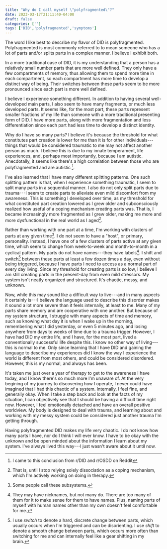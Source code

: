 ```yaml
---
title: "Why do I call myself \"polyfragmented\"?"
date: 2023-03-17T21:11:40-04:00
draft: false
categories: ['']
tags: ['DID','polyfragmented','symptoms']
---
```



The word I like best to describe my flavor of DID is polyfragmented. 
Polyfragmented is most commonly referred to to mean someone who has a lot of parts and/or splits parts in a complex manner. I believe I exhibit both.

In a more traditional case of DID, it is my understanding that a person has a relatively small number parts that are more well defined. They only have a few compartments of memory, thus allowing them to spend more time in each compartment, so each compartment has more time to develop a distinct way of being. Their switches between these parts seem to be more pronounced since each part is more well defined.  

I believe I experience something different. In addition to having several well-developed main parts, I also seem to have many fragments, or much less developed parts. It seems like, for the most part, these parts represent smaller fractions of my life than someone with a more traditional presenting form of DID. I have more parts, along with more fragmentation and less differentiation since each part had less time to develop a distinct identity. 
[^1]: They may have nicknames, but not many do. There are too many of them for it to make sense for them to have names. Plus, naming parts of myself with human names other than my own doesn't feel comfortable for me.

Why do I have so many parts? I believe it's because the threshold for what constitutes part creation is lower for me than it is for other individuals---things that would be considered traumatic to me may not affect another person as much. I believe this is due to my innate temperament, life experiences, and, perhaps most importantly, because I am autistic. Anecdotally, it seems like there's a high correlation between those who are polyfragmented and are autistic [^2].

[^2]: I came to this conclusion from r/DID and r/OSDD on Reddit

I've also learned that I have many different splitting patterns.
One such splitting pattern is that, when I experience something traumatic, I seem to split many parts in a sequential manner. 
I also do not only split parts due to trauma---I seem to create parts to alleviate even mild discomfort from my awareness. This is something I developed over time, as my threshold for what constituted part creation lowered as I grew older and subconsciously realized how useful of a coping mechanism creating parts was. That is, I became increasingly more fragmented as I grew older, making me more and more dysfunctional in the real world as I aged[^7]. 
[^7]: That is, until I stop relying solely dissociation as a coping mechanism, which I'm actively working on doing in therapy.

[^3]: Some people may refer to themselves as _systems_ when they have DID---their parts operate as a _system_.


Rather than working with one part at a time, I'm working with clusters of parts at any given time[^5]. 
I do not seem to have a "host", or primary, personality. Instead, I have one of a few clusters of parts active at any given time, which seem to change from week-to-week and month-to-month in a cyclical pattern.
My parts do not have names---they have labels[^1].
I shift and switch[^6] between these parts at least a few dozen times a day, even without being triggered, because I have parts I need to access as a normal part of every day living. 
Since my threshold for creating parts is so low, I believe I am still creating parts in the present-day from even mild stressors.
My system isn't neatly organized and structured. It's chaotic, messy, and unknown.
[^5]: Some people call these subsystems.
[^6]: I use _switch_ to denote a hard, discrete change between parts, which usually occurs when I'm triggered and can be disorienting. I use _shift_ to denote a smooth change between parts, which occurs more often than switching for me and can internally feel like a gear shifting in my brain.

Now, while this may sound like a difficult way to live---and in many aspects it certainly is---I believe the language used to describe this disorder makes it sound a lot more severe than it feels internally, at least to me. Many of my parts share memory and are cooperative with one another. But because of my system structure, I struggle with many aspects of time and memory, such as knowing what day it is when I wake up in the morning, remembering what I did yesterday, or even 5 minutes ago, and losing anywhere from days to weeks of time due to a trauma trigger. 
However, I have had DID my entire life, and I have, for the most part, lived a conventionally successful life despite this. I know no other way of living---this is normal to me. 
Only since learning that I have DID and gaining the language to describe my experiences did I know the way I experience the world is different from most others, and could be considered disordered. However, this is my normal, and always has been.

It's taken me just over a year of therapy to get to the awareness I have today, and I know there's so much more I'm unaware of. At the very begining of my journey to discovering how I operate, I never could have imagined that I had this chaotic of a system. 
Internally, I feel fine, and generally okay. When I take a step back and look at the facts of my situation, I can objectively see that I should be having a difficult time right now. However, I feel emotionally detached and have an overall positive worldview. 
My body is designed to deal with trauma, and learning about and working with my messy system could be considered just another trauma I'm getting through.


Having polyfragmented DID makes my life very chaotic. I do not know how many parts I have, nor do I think I will ever know. I have to be okay with the unknown and be open minded about the information I learn about my system. I've always lived this way---I just wasn't aware about it until now.

<!--
Right now, as I write this, 
up until recently, I was just as dysfunctional, but I didn't know I was because I didn't know I had DID and daily amnesia. Now that I am much more aware of what is going on in my life, I have full confidence that I will become more functional again soon. I have been very functional living with this disorder in the recent past, so I have full faith I'll get there again, this time with much more awareness of how I operate.






I seem to use parts differently than the most-shared representations of DID portray. Because of this, it took me an incredibly long time to see in myself that I had DID. 






I'd like to note that while I use the word "dysfunctional" to describe myself, I'm actually very high-functioning in most areas of my life. 
I use the word dysfunctional to describe the fact that this disorder is impacting my day-to-day functioning, making it hard to do the things I want to do. This is because my internal awareness is so fragmented that I do not have continuity of memory, and I have clusters of parts with different interests trying to live life in different ways, causing internal division. However, in many aspects of life, I am living functionally.



I'm using my dissociative coping mecahanisms to protect me from what could be objectively considered a difficult time, just as I have in the past. For the most part, I feel emotionally detached and have an overall positive worldview. Dissociation is an amazing coping mechanism. 


For what it's worth, the labels I use to describe how I function make it seem like my life is a lot worse than it actually is. Despite the internal chaos and amnesia, I, for the most part, enjoy how I operate. I realize 

Thus, when I am triggered in the present day, I have to switch between a series of parts in rapid succession before switching back to an untraumatized part.
I am also able to take care of myself well, but 


This is the most descriptive word I've found used in the literature and online communities that represents how I experience having DID.
Most of my parts share memory between them, so switching/shifting can almost be undetectable to me. However, I do experience amnesia between some parts that come out nearly daily.
I seem to split parts easily and in a complex manner. 

With these splitting patterns, this means I have a lot of parts.

When I was young, I likely would not qualify as polyframented---my rate of part creation has increased as I aged 

I seem to have parts created to do jobs for me. For example, I have a few different parts dedicated to cleaning, a part for brushing my showering, and even a sequence of parts dedicated to getting me from putting my VR headset on to in my VR game as quickly/without my awareness as possible. My definition of what constitutes part creation is so low that a game loading screen made me create parts.

[^1]: _[The phenomenology and treatment of extremely complex multiple personality disorder](https://scholarsbank.uoregon.edu/xmlui/bitstream/handle/1794/1396/Diss_1_4_8_OCR_rev.pdf)_. Richard Kluft, 1998. 

This is not a word I've seen in the academic literature, although Richard Kluft seems to describe similar phenomena in one of his papers[^1], so it's not concretely defined. To me, the word polyfragmented means a person who has many parts and/or splits them in a complex fashion. I believe I fall under the category of both. 
Because my understanding of DID was that of a more traditional presentation, I initially did not believe I had this disorder, despite having clear cases of amnesia. However, over time, I found that my presentation was simply different to the traditional presentation. It seems as though I 


rather than having a relatively few number of well-defined parts, 


Reading about experiences of people who self-identify as polyfragmented helped me to see that this label makes the most sense to me.

Because I switch so much, my relationship with time 

Rather than a few clearly defined parts, it seems as though my entire personality is split into multiple parts

My internal experience is extremely compartmentalized. When my symptoms are bad, I'm often living day-to-day, or even moment-to-moment, unaware of what I had previously been doing or what my next plans are. I feel like I'm in a state of survival---I just need to get through this moment onto the next day. This was a mindset I used as a child when I had to get through my current situation, but trusted there were good times ahead. I'd do whatever I could to pass time, to distract myself of the present moment so once the good times came, I could 

When times are good, 

However, in my adult life, this is a 
When I began graduate school, everything was stressful, and I was nearly constantly in this living moment-to-moment mindset, unable to take a step back and examine that 


I relied upon as a child to get me through times that were extremely stressful---I perceived the present moment as being bad, but I had faith that in the future. I used this when I had to get through a situation that took a long time

---the present moment is bad, but maybe the future will be better. I just need to get through this present moment to getas long as I could make it through the present moment, maybe the next. 

It took me several months of therapy with a dissociative disorders specialist in order for me to even consider that I had DID, despite having a pediatric dissociative disorder diagnosis. Like many others would in my generation, as soon as I realized I was being assessed for DID, I immediately went to sites like Reddit and YouTube to see how other people with this disorder conceptualize their experiences. Needless to say, I did not relate to others' experiences that I found online. Most people I had encountered seemed to have a relatively small number clearly defined parts with clear roles. I genuinely did not believe that I had DID, despite the fact that I was frequently dissociating in therapy sessions without realizing I was doing so. 

Why do I have so many parts? The threshold for what constitutes part creation is lower for me than it is for other individuals---things that would be considered traumatic to me may not have affected another child as much. I believe this is due to my innate temperament, along with the fact that I am autistic. Anecdotally, it seems like there's a high correlation of those who are polyfragmented and have autism.

What does this mean? It is my understanding that typically, individuals with DID split a few to several well defined parts---they don't have too many different compartments they switch between.


used colloquially to mean a system with many parts, typically with complex splitting patterns. 

I do not seem to experience this. Instead, 
-->
